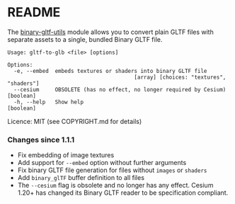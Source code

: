 README
======

The [binary-gltf-utils](https://www.npmjs.com/package/binary-gltf-utils) module allows you to
convert plain GLTF files with separate assets to a single, bundled Binary GLTF file.

    Usage: gltf-to-glb <file> [options]

    Options:
      -e, --embed  embeds textures or shaders into binary GLTF file
                                            [array] [choices: "textures", "shaders"]
      --cesium     OBSOLETE (has no effect, no longer required by Cesium)  [boolean]
      -h, --help   Show help                                               [boolean]


Licence: MIT (see COPYRIGHT.md for details)

### Changes since 1.1.1

 - Fix embedding of image textures
 - Add support for `--embed` option without further arguments
 - Fix binary GLTF file generation for files without `images` or `shaders`
 - Add `binary_glTF` buffer definition to all files
 - The `--cesium` flag is obsolete and no longer has any effect. Cesium 1.20+ has changed its
   Binary GLTF reader to be specification compliant.
